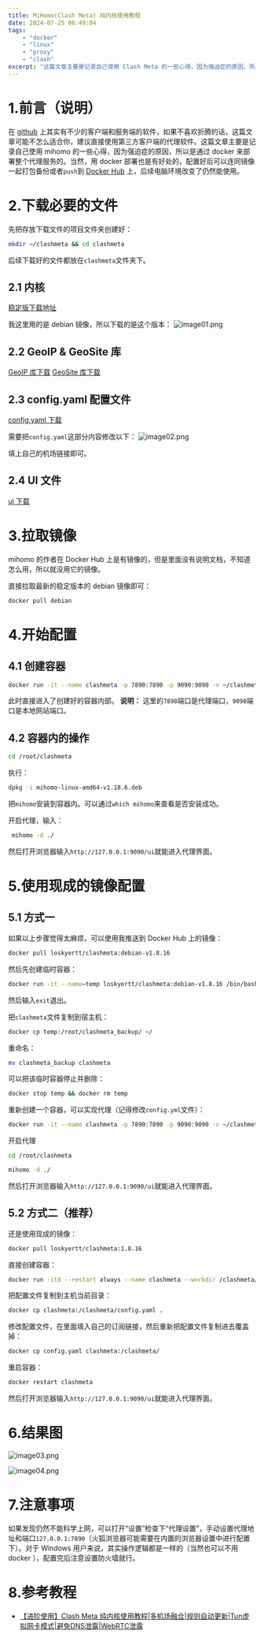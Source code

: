 ```yaml
---
title: MiHomo(Clash Meta) 纯内核使用教程
date: 2024-07-25 06:49:04
tags:
    - "docker"
    - "linux"
    - "proxy"
    - "clash"
excerpt: "这篇文章主要是记录自己使用 Clash Meta 的一些心得，因为强迫症的原因，所以是通过 docker 来部署整个代理服务的。"
---
```



# 1.前言（说明）

在 [github](https://github.com/) 上其实有不少的客户端和服务端的软件，如果不喜欢折腾的话，这篇文章可能不怎么适合你，建议直接使用第三方客户端的代理软件。这篇文章主要是记录自己使用 mihomo 的一些心得，因为强迫症的原因，所以是通过 docker 来部署整个代理服务的。当然，用 docker 部署也是有好处的，配置好后可以连同镜像一起打包备份或者`push`到 [Docker Hub](https://hub.docker.com/) 上，后续电脑环境改变了仍然能使用。

# 2.下载必要的文件

先把存放下载文件的项目文件夹创建好：
```bash
mkdir ~/clashmeta && cd clashmeta
```
后续下载好的文件都放在`clashmeta`文件夹下。

## 2.1 内核

[稳定版下载地址](https://github.com/MetaCubeX/mihomo/releases)

我这里用的是 debian 镜像，所以下载的是这个版本：
![image01.png](https://s2.loli.net/2024/07/25/n5DSvEiMquTJ7fC.png)

## 2.2 GeoIP & GeoSite 库

[GeoIP 库下载](https://gcore.jsdelivr.net/gh/MetaCubeX/meta-rules-dat@release/geoip.dat)
[GeoSite 库下载](https://gcore.jsdelivr.net/gh/MetaCubeX/meta-rules-dat@release/geosite.dat)

## 2.3 config.yaml 配置文件

[config.yaml 下载](https://github.com/loskyertt/clash_meta/blob/master/config.yaml)

需要把`config.yaml`这部分内容修改以下：
![image02.png](https://s2.loli.net/2024/07/25/uwHzqYafTrVlxE2.png)

填上自己的机场链接即可。

## 2.4 UI 文件

[ui 下载](https://github.com/loskyertt/clash_meta/blob/master/ui.tgz)

# 3.拉取镜像

mihomo 的作者在 Docker Hub 上是有镜像的，但是里面没有说明文档，不知道怎么用，所以就没用它的镜像。

直接拉取最新的稳定版本的 debian 镜像即可：
```bash
docker pull debian
```

# 4.开始配置

## 4.1 创建容器
```bash
docker run -it --name clashmeta -p 7890:7890 -p 9090:9090 -v ~/clashmeta:/root/clashmeta debian:latest /bin/bash
```
此时直接进入了创建好的容器内部。
**说明：** 这里的`7890`端口是代理端口，`9090`端口是本地网站端口。

## 4.2 容器内的操作

```bash
cd /root/clashmeta
```

执行：
```bash
dpkg -i mihomo-linux-amd64-v1.18.6.deb
```
把`mihomo`安装到容器内。可以通过`which mihomo`来查看是否安装成功。

开启代理，输入：
```bash
 mihomo -d ./
```
然后打开浏览器输入`http://127.0.0.1:9090/ui`就能进入代理界面。

# 5.使用现成的镜像配置

## 5.1 方式一

如果以上步骤觉得太麻烦，可以使用我推送到 Docker Hub 上的镜像：
```bash
docker pull loskyertt/clashmeta:debian-v1.8.16
```

然后先创建临时容器：
```bash
docker run -it --name=temp loskyertt/clashmeta:debian-v1.8.16 /bin/bash
```
然后输入`exit`退出。

把`clashmeta`文件复制到宿主机：
```bash
docker cp temp:/root/clashmeta_backup/ ~/
```

重命名：
```bash
mv clashmeta_backup clashmeta
```

可以把该临时容器停止并删除：
```bash
docker stop temp && docker rm temp
```

重新创建一个容器，可以实现代理（记得修改`config.yml`文件）：
```bash
docker run -it --name clashmeta -p 7890:7890 -p 9090:9090 -v ~/clashmeta:/root/clashmeta loskyertt/clashmeta:debian-v1.8.16 /bin/bash
```

开启代理
```bash
cd /root/clashmeta

mihomo -d ./
```
然后打开浏览器输入`http://127.0.0.1:9090/ui`就能进入代理界面。

## 5.2 方式二（推荐）

还是使用现成的镜像：
```bash
docker pull loskyertt/clashmeta:1.8.16
```

直接创建容器：
```bash
docker run -itd --restart always --name clashmeta --workdir /clashmeta/ -p 7890:7890 -p 9090:9090 loskyertt/clashmeta:1.8.16 mihomo -d ./
```

把配置文件复制到主机当前目录：
```bash
docker cp clashmeta:/clashmeta/config.yaml .
```

修改配置文件，在里面填入自己的订阅链接，然后重新把配置文件复制进去覆盖掉：
```bash
docker cp config.yaml clashmeta:/clashmeta/
```

重启容器：
```bash
docker restart clashmeta
```
然后打开浏览器输入`http://127.0.0.1:9090/ui`就能进入代理界面。

# 6.结果图

![image03.png](https://s2.loli.net/2024/07/25/ulftdepWhZK3YR4.png)

![image04.png](https://s2.loli.net/2024/07/25/qxW3TZfYP5lBS9p.png)

# 7.注意事项

如果发现仍然不能科学上网，可以打开“设置”检查下“代理设置”，手动设置代理地址和端口`127.0.0.1:7890`（火狐浏览器可能需要在内置的浏览器设置中进行配置下）。对于 Windows 用户来说，其实操作逻辑都是一样的（当然也可以不用 docker ），配置完后注意设置防火墙就行。

# 8.参考教程

- [【进阶使用】Clash Meta 纯内核使用教程|多机场融合|规则自动更新|Tun虚拟网卡模式|避免DNS泄露|WebRTC泄露](https://www.youtube.com/watch?v=d-2vCYLjXHs&t=23s)